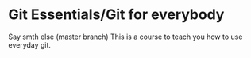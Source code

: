 # Git Essentials/Git for everybody
Say smth else (master branch)
This is a course to teach you how to use everyday git.
